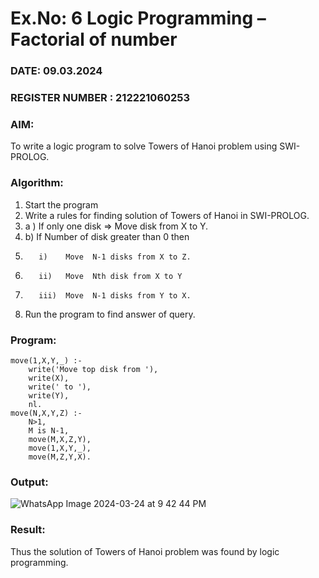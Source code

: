 # Ex.No: 6   Logic Programming – Factorial of number   
### DATE: 09.03.2024                                                                          
### REGISTER NUMBER : 212221060253
### AIM: 
To  write  a logic program  to solve Towers of Hanoi problem  using SWI-PROLOG. 
### Algorithm:
1. Start the program
2.  Write a rules for finding solution of Towers of Hanoi in SWI-PROLOG.
3.  a )	If only one disk  => Move disk from X to Y.
4.  b)	If Number of disk greater than 0 then
5.        i)	Move  N-1 disks from X to Z.
6.        ii)	Move  Nth disk from X to Y
7.        iii)	Move  N-1 disks from Y to X.
8. Run the program  to find answer of  query.
### Program:
```
move(1,X,Y,_) :-  
    write('Move top disk from '), 
    write(X), 
    write(' to '), 
    write(Y), 
    nl. 
move(N,X,Y,Z) :- 
    N>1, 
    M is N-1, 
    move(M,X,Z,Y), 
    move(1,X,Y,_), 
    move(M,Z,Y,X).
```
### Output:
![WhatsApp Image 2024-03-24 at 9 42 44 PM](https://github.com/shanmuga2004/AI_Lab_2023-24/assets/114944625/ecc5f145-8211-4d37-bde8-acb58ecba5e4)

### Result:
Thus the solution of Towers of Hanoi problem was found by logic programming.
